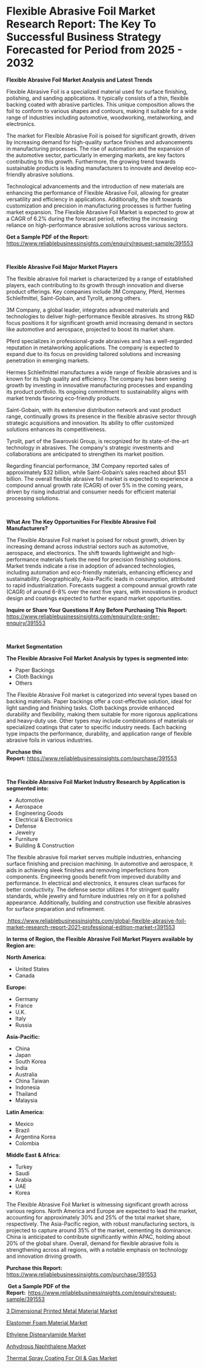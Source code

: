 <p><h1>Flexible Abrasive Foil Market Research Report: The Key To Successful Business Strategy Forecasted for Period from 2025 - 2032</h1></p><p><strong>Flexible Abrasive Foil Market Analysis and Latest Trends</strong></p>
<p><p>Flexible Abrasive Foil is a specialized material used for surface finishing, polishing, and sanding applications. It typically consists of a thin, flexible backing coated with abrasive particles. This unique composition allows the foil to conform to various shapes and contours, making it suitable for a wide range of industries including automotive, woodworking, metalworking, and electronics.</p><p>The market for Flexible Abrasive Foil is poised for significant growth, driven by increasing demand for high-quality surface finishes and advancements in manufacturing processes. The rise of automation and the expansion of the automotive sector, particularly in emerging markets, are key factors contributing to this growth. Furthermore, the growing trend towards sustainable products is leading manufacturers to innovate and develop eco-friendly abrasive solutions.</p><p>Technological advancements and the introduction of new materials are enhancing the performance of Flexible Abrasive Foil, allowing for greater versatility and efficiency in applications. Additionally, the shift towards customization and precision in manufacturing processes is further fueling market expansion. The Flexible Abrasive Foil Market is expected to grow at a CAGR of 6.2% during the forecast period, reflecting the increasing reliance on high-performance abrasive solutions across various sectors.</p></p>
<p><strong>Get a Sample PDF of the Report:&nbsp;</strong> <a href="https://www.reliablebusinessinsights.com/enquiry/request-sample/391553?utm_campaign=1106&utm_medium=2&utm_source=Github&utm_content=ia&utm_term=29032025&utm_id=flexible-abrasive-foil">https://www.reliablebusinessinsights.com/enquiry/request-sample/391553</a></p>
<p>&nbsp;</p>
<p><strong>Flexible Abrasive Foil Major Market Players</strong></p>
<p><p>The flexible abrasive foil market is characterized by a range of established players, each contributing to its growth through innovation and diverse product offerings. Key companies include 3M Company, Pferd, Hermes Schleifmittel, Saint-Gobain, and Tyrolit, among others.</p><p>3M Company, a global leader, integrates advanced materials and technologies to deliver high-performance flexible abrasives. Its strong R&D focus positions it for significant growth amid increasing demand in sectors like automotive and aerospace, projected to boost its market share.</p><p>Pferd specializes in professional-grade abrasives and has a well-regarded reputation in metalworking applications. The company is expected to expand due to its focus on providing tailored solutions and increasing penetration in emerging markets.</p><p>Hermes Schleifmittel manufactures a wide range of flexible abrasives and is known for its high quality and efficiency. The company has been seeing growth by investing in innovative manufacturing processes and expanding its product portfolio. Its ongoing commitment to sustainability aligns with market trends favoring eco-friendly products.</p><p>Saint-Gobain, with its extensive distribution network and vast product range, continually grows its presence in the flexible abrasive sector through strategic acquisitions and innovation. Its ability to offer customized solutions enhances its competitiveness.</p><p>Tyrolit, part of the Swarovski Group, is recognized for its state-of-the-art technology in abrasives. The company's strategic investments and collaborations are anticipated to strengthen its market position.</p><p>Regarding financial performance, 3M Company reported sales of approximately $32 billion, while Saint-Gobain’s sales reached about $51 billion. The overall flexible abrasive foil market is expected to experience a compound annual growth rate (CAGR) of over 5% in the coming years, driven by rising industrial and consumer needs for efficient material processing solutions.</p></p>
<p>&nbsp;</p>
<p><strong>What Are The Key Opportunities For Flexible Abrasive Foil Manufacturers?</strong></p>
<p><p>The Flexible Abrasive Foil market is poised for robust growth, driven by increasing demand across industrial sectors such as automotive, aerospace, and electronics. The shift towards lightweight and high-performance materials fuels the need for precision finishing solutions. Market trends indicate a rise in adoption of advanced technologies, including automation and eco-friendly materials, enhancing efficiency and sustainability. Geographically, Asia-Pacific leads in consumption, attributed to rapid industrialization. Forecasts suggest a compound annual growth rate (CAGR) of around 6-8% over the next five years, with innovations in product design and coatings expected to further expand market opportunities.</p></p>
<p><strong>Inquire or Share Your Questions If Any Before Purchasing This Report:</strong> <a href="https://www.reliablebusinessinsights.com/enquiry/pre-order-enquiry/391553?utm_campaign=1106&utm_medium=2&utm_source=Github&utm_content=ia&utm_term=29032025&utm_id=flexible-abrasive-foil">https://www.reliablebusinessinsights.com/enquiry/pre-order-enquiry/391553</a></p>
<p>&nbsp;</p>
<p><strong>Market Segmentation</strong></p>
<p><strong>The Flexible Abrasive Foil Market Analysis by types is segmented into:</strong></p>
<p><ul><li>Paper Backings</li><li>Cloth Backings</li><li>Others</li></ul></p>
<p><p>The Flexible Abrasive Foil market is categorized into several types based on backing materials. Paper backings offer a cost-effective solution, ideal for light sanding and finishing tasks. Cloth backings provide enhanced durability and flexibility, making them suitable for more rigorous applications and heavy-duty use. Other types may include combinations of materials or specialized coatings that cater to specific industry needs. Each backing type impacts the performance, durability, and application range of flexible abrasive foils in various industries.</p></p>
<p><strong>Purchase this Report:&nbsp;</strong><a href="https://www.reliablebusinessinsights.com/purchase/391553?utm_campaign=1106&utm_medium=2&utm_source=Github&utm_content=ia&utm_term=29032025&utm_id=flexible-abrasive-foil">https://www.reliablebusinessinsights.com/purchase/391553</a></p>
<p>&nbsp;</p>
<p><strong>The Flexible Abrasive Foil Market Industry Research by Application is segmented into:</strong></p>
<p><ul><li>Automotive</li><li>Aerospace</li><li>Engineering Goods</li><li>Electrical & Electronics</li><li>Defense</li><li>Jewelry</li><li>Furniture</li><li>Building & Construction</li></ul></p>
<p><p>The flexible abrasive foil market serves multiple industries, enhancing surface finishing and precision machining. In automotive and aerospace, it aids in achieving sleek finishes and removing imperfections from components. Engineering goods benefit from improved durability and performance. In electrical and electronics, it ensures clean surfaces for better conductivity. The defense sector utilizes it for stringent quality standards, while jewelry and furniture industries rely on it for a polished appearance. Additionally, building and construction use flexible abrasives for surface preparation and refinement.</p></p>
<p><a href="https://www.reliablebusinessinsights.com/global-flexible-abrasive-foil-market-research-report-2021-professional-edition-market-r391553?utm_campaign=1106&utm_medium=2&utm_source=Github&utm_content=ia&utm_term=29032025&utm_id=flexible-abrasive-foil">&nbsp;https://www.reliablebusinessinsights.com/global-flexible-abrasive-foil-market-research-report-2021-professional-edition-market-r391553</a></p>
<p><strong>In terms of Region, the Flexible Abrasive Foil Market Players available by Region are:</strong></p>
<p>
    <p> <strong> North America: </strong>
        <ul>
            <li>United States</li>
            <li>Canada</li>
        </ul>
        </p> 
    <p> <strong> Europe: </strong>
        <ul>
            <li>Germany</li>
            <li>France</li>
            <li>U.K.</li>
            <li>Italy</li>
            <li>Russia</li>
        </ul>
        </p> 
    <p> <strong> Asia-Pacific: </strong>
        <ul>
            <li>China</li>
            <li>Japan</li>
            <li>South Korea</li>
            <li>India</li>
            <li>Australia</li>
            <li>China Taiwan</li>
            <li>Indonesia</li>
            <li>Thailand</li>
            <li>Malaysia</li>
        </ul>
        </p> 
    <p> <strong> Latin America: </strong>
        <ul>
            <li>Mexico</li>
            <li>Brazil</li>
            <li>Argentina Korea</li>
            <li>Colombia</li>
        </ul>
        </p> 
    <p> <strong> Middle East & Africa: </strong>
        <ul>
            <li>Turkey</li>
            <li>Saudi</li>
            <li>Arabia</li>
            <li>UAE</li>
            <li>Korea</li>
        </ul>
    </p>
    </p>
<p><p>The Flexible Abrasive Foil Market is witnessing significant growth across various regions. North America and Europe are expected to lead the market, accounting for approximately 30% and 25% of the total market share, respectively. The Asia-Pacific region, with robust manufacturing sectors, is projected to capture around 35% of the market, cementing its dominance. China is anticipated to contribute significantly within APAC, holding about 20% of the global share. Overall, demand for flexible abrasive foils is strengthening across all regions, with a notable emphasis on technology and innovation driving growth.</p></p>
<p><strong>Purchase this Report: </strong><a href="https://www.reliablebusinessinsights.com/purchase/391553?utm_campaign=1106&utm_medium=2&utm_source=Github&utm_content=ia&utm_term=29032025&utm_id=flexible-abrasive-foil">https://www.reliablebusinessinsights.com/purchase/391553</a></p>
<p>&nbsp;<strong>Get a Sample PDF of the Report:&nbsp;&nbsp;</strong><a href="https://www.reliablebusinessinsights.com/enquiry/request-sample/391553?utm_campaign=1106&utm_medium=2&utm_source=Github&utm_content=ia&utm_term=29032025&utm_id=flexible-abrasive-foil">https://www.reliablebusinessinsights.com/enquiry/request-sample/391553</a></p>
<p><strong></strong></p>
<p><p><a href="https://github.com/brinnoifon/Market-Research-Report-List-1/blob/main/3-dimensional-printed-metal-material-market.md?utm_campaign=1106&utm_medium=2&utm_source=Github&utm_content=ia&utm_term=29032025&utm_id=flexible-abrasive-foil">3 Dimensional Printed Metal Material Market</a></p><p><a href="https://github.com/rumaskdallys2/Market-Research-Report-List-1/blob/main/elastomer-foam-material-market.md?utm_campaign=1106&utm_medium=2&utm_source=Github&utm_content=ia&utm_term=29032025&utm_id=flexible-abrasive-foil">Elastomer Foam Material Market</a></p><p><a href="https://github.com/godekkutero4/Market-Research-Report-List-1/blob/main/ethylene-distearylamide-market.md?utm_campaign=1106&utm_medium=2&utm_source=Github&utm_content=ia&utm_term=29032025&utm_id=flexible-abrasive-foil">Ethylene Distearylamide Market</a></p><p><a href="https://github.com/rjaibiagha/Market-Research-Report-List-1/blob/main/anhydrous-naphthalene-market.md?utm_campaign=1106&utm_medium=2&utm_source=Github&utm_content=ia&utm_term=29032025&utm_id=flexible-abrasive-foil">Anhydrous Naphthalene Market</a></p><p><a href="https://github.com/abdhsheila7/Market-Research-Report-List-1/blob/main/thermal-spray-coating-for-oil-gas-market.md?utm_campaign=1106&utm_medium=2&utm_source=Github&utm_content=ia&utm_term=29032025&utm_id=flexible-abrasive-foil">Thermal Spray Coating For Oil & Gas Market</a></p></p>